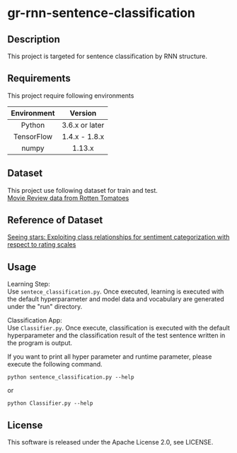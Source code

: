 # gr-rnn-sentence-classification 

## Description
This project is targeted for sentence classification by RNN structure. 

## Requirements
This project require following environments

|Environment|Version|
|:---------:|:-----:|
| Python | 3.6.x or later |
| TensorFlow | 1.4.x - 1.8.x|
| numpy | 1.13.x |

## Dataset
This project use following dataset for train and test.  
[Movie Review data from Rotten Tomatoes](http://www.cs.cornell.edu/people/pabo/movie-review-data/)

## Reference of Dataset
[Seeing stars: Exploiting class relationships for sentiment categorization with respect to rating scales](http://www.cs.cornell.edu/home/llee/papers/pang-lee-stars.home.html)

## Usage

Learning Step:  
Use ```sentece_classification.py```. Once executed, learning is executed with the default hyperparameter and model data and vocabulary are generated under the "run" directory.  

Classification App:  
Use ```Classifier.py```. Once execute, classification is executed with the default hyperparameter and the classification result of the test sentence written in the program is output.  

If you want to print all hyper parameter and runtime parameter, please execute the following command.  
```
python sentence_classification.py --help
```  
or  
```
python Classifier.py --help
```  

## License
This software is released under the Apache License 2.0, see LICENSE.
